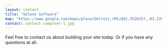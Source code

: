 ```yaml
---
layout: contact
title: "Selene Software" 
map: "https://www.google.com/maps/place/Detroit,+MI/@42.3526257,-83.2392899,11z/data=!3m1!4b1!4m2!3m1!1s0x8824ca0110cb1d75:0x5776864e35b9c4d2?hl=en"
contact: contact-computer-1.jpg
---
```

Feel free to contact us about building your site today.  Or if you have any questions at all.
